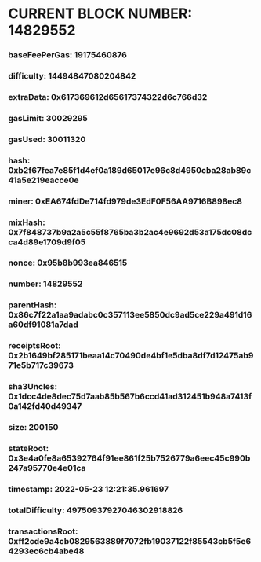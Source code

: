 # CURRENT BLOCK NUMBER: 14829552

### baseFeePerGas: 19175460876
### difficulty: 14494847080204842
### extraData: 0x617369612d65617374322d6c766d32
### gasLimit: 30029295
### gasUsed: 30011320
### hash: 0xb2f67fea7e85f1d4ef0a189d65017e96c8d4950cba28ab89c41a5e219eacce0e
### miner: 0xEA674fdDe714fd979de3EdF0F56AA9716B898ec8
### mixHash: 0x7f848737b9a2a5c55f8765ba3b2ac4e9692d53a175dc08dcca4d89e1709d9f05
### nonce: 0x95b8b993ea846515
### number: 14829552
### parentHash: 0x86c7f22a1aa9adabc0c357113ee5850dc9ad5ce229a491d16a60df91081a7dad
### receiptsRoot: 0x2b1649bf285171beaa14c70490de4bf1e5dba8df7d12475ab971e5b717c39673
### sha3Uncles: 0x1dcc4de8dec75d7aab85b567b6ccd41ad312451b948a7413f0a142fd40d49347
### size: 200150
### stateRoot: 0x3e4a0fe8a65392764f91ee861f25b7526779a6eec45c990b247a95770e4e01ca
### timestamp: 2022-05-23 12:21:35.961697
### totalDifficulty: 49750937927046302918826
### transactionsRoot: 0xff2cde9a4cb0829563889f7072fb19037122f85543cb5f5e64293ec6cb4abe48
